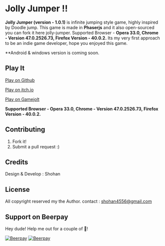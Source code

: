 # Jolly Jumper !!

**Jolly Jumper (version - 1.0.1)** is infinite jumping style game, highly inspired by Doodle jump.
This game is made in **Phaserjs** and it also open-sourced you can fork it here jolly-jumper. 
Supported Browser - **Opera 33.0, Chrome - Version 47.0.2526.73, Firefox Version - 40.0.2.**
Its my very first approach to be an indie game developer, hope you enjoyed this game.

**Android & windows version is coming soon.

## Play It

[Play on Github](http://shohan4556.github.io/jolly-jumper/)

[Play on itch.io](http://shohan4556.itch.io/jolly-jumper)

[Play on Gamejolt](http://gamejolt.com/games/jolly-jumper/112782#close)

**Supported Browser - Opera 33.0, Chrome - Version 47.0.2526.73, Firefox Version - 40.0.2.**

## Contributing

1. Fork it!
2. Submit a pull request :)

## Credits

Design & Develop : Shohan

## License

All copyright reserved my the Author. 
contact : shohan4556@gmail.com

## Support on Beerpay
Hey dude! Help me out for a couple of :beers:!

[![Beerpay](https://beerpay.io/shohan4556/jolly-jumper/badge.svg?style=beer-square)](https://beerpay.io/shohan4556/jolly-jumper)  [![Beerpay](https://beerpay.io/shohan4556/jolly-jumper/make-wish.svg?style=flat-square)](https://beerpay.io/shohan4556/jolly-jumper?focus=wish)
